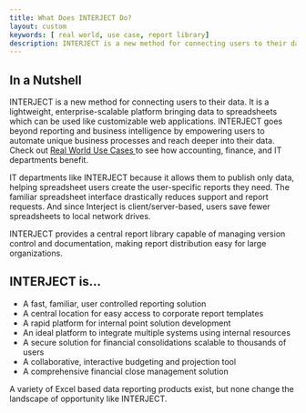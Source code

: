 ```yaml
---
title: What Does INTERJECT Do?
layout: custom
keywords: [ real world, use case, report library]
description: INTERJECT is a new method for connecting users to their data. It is a lightweight, enterprise-scalable platform bringing data to spreadsheets which can be used like customizable web applications 
---
```


##  In a Nutshell 

INTERJECT is a new method for connecting users to their data. It is a lightweight, enterprise-scalable platform bringing data to spreadsheets which can be used like customizable web applications. INTERJECT  goes beyond reporting and business intelligence by empowering users to automate unique business processes and reach deeper into their data. Check out [ Real World Use Cases ](/wAbout/Real-World-Use-Cases_61702417.html) to see how accounting, finance, and IT departments benefit. 

IT departments like INTERJECT because it allows them to publish only data, helping spreadsheet users create the user-specific reports they need. The familiar spreadsheet interface drastically reduces support and report requests. And since  Interject  is client/server-based, users save fewer spreadsheets to local network drives. 

INTERJECT provides a central report library capable of managing version control and documentation, making report distribution easy for large organizations. 

##  INTERJECT  is... 

  * A fast, familiar, user controlled reporting solution 
  * A central location for easy access to corporate report templates 
  * A rapid platform for internal point solution development 
  * An ideal platform to integrate multiple systems using internal resources 
  * A secure solution for financial consolidations scalable to thousands of users 
  * A collaborative, interactive budgeting and projection tool 
  * A comprehensive financial close management solution 



A variety of Excel based data reporting products exist, but none change the landscape of opportunity like INTERJECT. 

  


  


  


  


  

